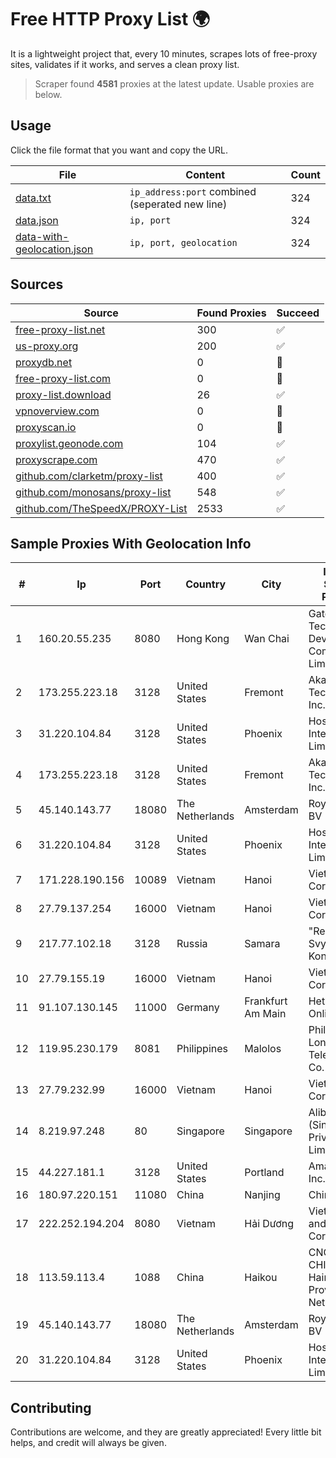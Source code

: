 
# Free HTTP Proxy List 🌍

It is a lightweight project that, every 10 minutes, scrapes lots of free-proxy sites, validates if it works, and serves a clean proxy list.


> Scraper found **4581** proxies at the latest update. Usable proxies are below.

## Usage

Click the file format that you want and copy the URL.


|File|Content|Count|
|----|-------|-----|
|[data.txt](https://raw.githubusercontent.com/themiralay/Proxy-List-World/master/data.txt)|`ip_address:port` combined (seperated new line)|324|
|[data.json](https://raw.githubusercontent.com/themiralay/Proxy-List-World/master/data.json)|`ip, port`|324|
|[data-with-geolocation.json](https://raw.githubusercontent.com/themiralay/Proxy-List-World/master/data-with-geolocation.json)|`ip, port, geolocation`|324|

## Sources

|Source|Found Proxies|Succeed|
|------|-------------|-------|
|[free-proxy-list.net](https://free-proxy-list.net)|300|✅|
|[us-proxy.org](https://www.us-proxy.org)|200|✅|
|[proxydb.net](http://proxydb.net)|0|🚫|
|[free-proxy-list.com](https://free-proxy-list.com/?page=&port=&type%5B%5D=http&type%5B%5D=https&up_time=0&search=Search)|0|🚫|
|[proxy-list.download](https://www.proxy-list.download/HTTP)|26|✅|
|[vpnoverview.com](https://vpnoverview.com/privacy/anonymous-browsing/free-proxy-servers)|0|🚫|
|[proxyscan.io](https://www.proxyscan.io)|0|🚫|
|[proxylist.geonode.com](https://proxylist.geonode.com/api/proxy-list?limit=300&page=1&sort_by=lastChecked&sort_type=desc&protocols=http,https)|104|✅|
|[proxyscrape.com](https://api.proxyscrape.com/v2/?request=displayproxies&protocol=http&timeout=10000&country=all&ssl=all&anonymity=all)|470|✅|
|[github.com/clarketm/proxy-list](https://raw.githubusercontent.com/clarketm/proxy-list/master/proxy-list-raw.txt)|400|✅|
|[github.com/monosans/proxy-list](https://raw.githubusercontent.com/monosans/proxy-list/main/proxies/http.txt)|548|✅|
|[github.com/TheSpeedX/PROXY-List](https://raw.githubusercontent.com/TheSpeedX/PROXY-List/master/http.txt)|2533|✅|


## Sample Proxies With Geolocation Info

|#|Ip|Port|Country|City|Internet Service Provider|
|-|--|----|-------|----|-------------------------|
|1|160.20.55.235|8080|Hong Kong|Wan Chai|Gateway Technology Development Company Limited|
|2|173.255.223.18|3128|United States|Fremont|Akamai Technologies, Inc.|
|3|31.220.104.84|3128|United States|Phoenix|Hostinger International Limited|
|4|173.255.223.18|3128|United States|Fremont|Akamai Technologies, Inc.|
|5|45.140.143.77|18080|The Netherlands|Amsterdam|RoyaleHosting BV|
|6|31.220.104.84|3128|United States|Phoenix|Hostinger International Limited|
|7|171.228.190.156|10089|Vietnam|Hanoi|Viettel Corporation|
|8|27.79.137.254|16000|Vietnam|Hanoi|Viettel Corporation|
|9|217.77.102.18|3128|Russia|Samara|"Region Svyaz Konsalt" LLC|
|10|27.79.155.19|16000|Vietnam|Hanoi|Viettel Corporation|
|11|91.107.130.145|11000|Germany|Frankfurt Am Main|Hetzner Online AG|
|12|119.95.230.179|8081|Philippines|Malolos|Philippine Long Distance Telephone Co.|
|13|27.79.232.99|16000|Vietnam|Hanoi|Viettel Corporation|
|14|8.219.97.248|80|Singapore|Singapore|Alibaba Cloud (Singapore) Private Limited|
|15|44.227.181.1|3128|United States|Portland|Amazon.com, Inc.|
|16|180.97.220.151|11080|China|Nanjing|Chinanet|
|17|222.252.194.204|8080|Vietnam|Hải Dương|VietNam Post and Telecom Corporation|
|18|113.59.113.4|1088|China|Haikou|CNC Group CHINA169 Hainan Province Network|
|19|45.140.143.77|18080|The Netherlands|Amsterdam|RoyaleHosting BV|
|20|31.220.104.84|3128|United States|Phoenix|Hostinger International Limited|



## Contributing

Contributions are welcome, and they are greatly appreciated! Every
little bit helps, and credit will always be given.


